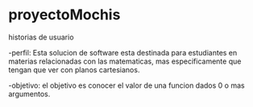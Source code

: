 # proyectoMochis
historias de usuario

-perfil: Esta solucion de software esta destinada para estudiantes en materias
relacionadas con las matematicas, mas especificamente que tengan que ver con planos cartesianos.

-objetivo: el objetivo es conocer el valor de una funcion dados 0 o
mas argumentos.
